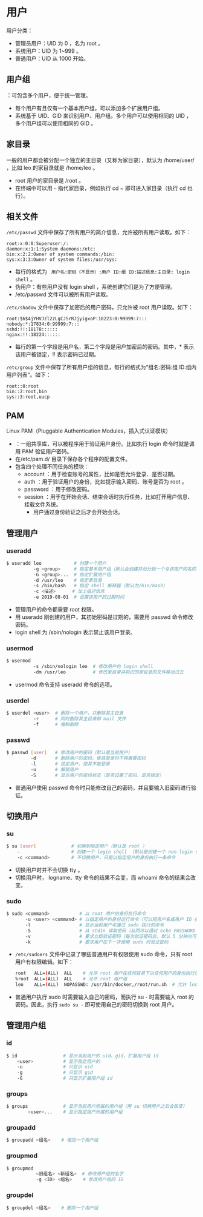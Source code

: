# 用户

用户分类：
- 管理员用户：UID 为 0 ，名为 root 。
- 系统用户：UID 为 1~999 。
- 普通用户：UID 从 1000 开始。

## 用户组

：可包含多个用户，便于统一管理。
- 每个用户有且仅有一个基本用户组，可以添加多个扩展用户组。
- 系统基于 UID、GID 来识别用户、用户组。多个用户可以使用相同的 UID ，多个用户组可以使用相同的 GID 。

## 家目录

一般的用户都会被分配一个独立的主目录（又称为家目录），默认为 /home/user/ ，比如 leo 的家目录就是 /home/leo 。
- root 用户的家目录是 /root 。
- 在终端中可以用 `~` 指代家目录，例如执行 cd ~ 即可进入家目录（执行 cd 也行）。

## 相关文件

`/etc/passwd` 文件中保存了所有用户的简介信息，允许被所有用户读取。如下：
```
root:x:0:0:Superuser:/:
daemon:x:1:1:System daemons:/etc:
bin:x:2:2:Owner of system commands:/bin:
sys:x:3:3:Owner of system files:/usr/sys:
```
- 每行的格式为 ` 用户名:密码（不显示）:用户 ID:组 ID:描述信息:主目录: login shell` 。
- 伪用户：有些用户没有 login shell ，系统创建它们是为了方便管理。
- /etc/passwd 文件可以被所有用户读取。

`/etc/shadow` 文件中保存了加密后的用户密码，只允许被 root 用户读取。如下：
```
root:$6$4jYHVJzl2zLgCJSrRJjyigxoP:18223:0:99999:7:::
nobody:*:17834:0:99999:7:::
sshd:!!:18178::::::
nginx:!!:18224::::::
```
- 每行的第一个字段是用户名，第二个字段是用户加密后的密码。其中，* 表示该用户被锁定，!! 表示密码已过期。

`/etc/group` 文件中保存了所有用户组的信息，每行的格式为“组名:密码:组 ID:组内用户列表”。如下：
```
root::0:root
bin::2:root,bin
sys::3:root,uucp
```

## PAM

Linux PAM（Pluggable Authentication Modules，插入式认证模块）
- ：一组共享库，可以被程序用于验证用户身份。比如执行 login 命令时就是调用 PAM 验证用户密码。
- 在/etc/pam.d/ 目录下保存各个程序的配置文件。
- 包含四个处理不同任务的模块：
  - account ：用于检查账号的属性，比如是否允许登录、是否过期。
  - auth ：用于验证用户的身份，比如提示输入密码、账号是否为 root 。
  - password ：用于修改密码。
  - session ：用于在开始会话、结束会话时执行任务，比如打开用户信息、挂载文件系统。
    - 用户通过身份验证之后才会开始会话。

## 管理用户

### useradd

```sh
$ useradd leo            # 创建一个用户
          -g <group>     # 指定基本用户组（默认会创建并划分到一个与该用户同名的基本用户组）
          -G <group>...  # 指定扩展用户组
          -d /usr/leo    # 指定家目录
          -s /bin/bash   # 指定 shell 解释器（默认为/bin/bash）
          -c <描述>      # 加上描述信息
          -e 2019-08-01  # 设置该用户的过期时间
```
- 管理用户的命令都需要 root 权限。
- 用 useradd 刚创建的用户，其初始密码是过期的，需要用 passwd 命令修改密码。
-  login shell 为 /sbin/nologin 表示禁止该用户登录。

### usermod

```sh
$ usermod
          -s /sbin/nologin leo  # 修改用户的 login shell
          -dm /usr/leo          # 修改家目录并将旧的家目录的文件移动过去
```
- usermod 命令支持 useradd 命令的选项。

### userdel

```sh
$ userdel <user>  # 删除一个用户，并删除其主目录
          -r      # 同时删除其主目录和 mail 文件
          -f      # 强制删除
```

### passwd

```sh
$ passwd [user]   # 修改用户的密码（默认是当前用户）
         -d       # 删除用户的密码，使其登录时不再需要密码
         -l       # 锁定用户，使其不能登录
         -u       # 解锁用户
         -S       # 显示用户的密码状态（是否设置了密码、是否锁定）
```
- 普通用户使用 passwd 命令时只能修改自己的密码，并且要输入旧密码进行验证。

## 切换用户

### su

```sh
$ su [user]             # 切换到指定用户（默认是 root ）
    -                   # 创建一个 login shell （默认是创建一个 non-login shell ）
    -c <command>        # 不切换用户，只是以指定用户的身份执行一条命令
```
- 切换用户时并不会切换 tty 。
- 切换用户时， logname、tty 命令的结果不会变，而 whoami 命令的结果会改变。

### sudo

```sh
$ sudo <command>           # 以 root 用户的身份执行命令
       -u <user> <command> # 以指定用户的身份运行命令（可以用用户名或用户 ID 指定）
       -l                  # 显示当前用户可通过 sudo 执行的命令
       -S                  # 从 stdin 读取密码（从而可以通过 echo PASSWORD | sudo -l 的格式输入密码）
       -v                  # 要求立即验证密码（每次验证密码后，默认 5 分钟内可免认证多次使用 sudo ）
       -k                  # 要求用户在下一次使用 sudo 时验证密码
```
- `/etc/sudoers` 文件中记录了哪些普通用户有权限使用 sudo 命令，只有 root 用户有权限编辑。如下：
  ```sh
  root   ALL=(ALL)  ALL    # 允许 root 用户在任何目录下以任何用户的身份执行任何命令
  %root  ALL=(ALL)  ALL    # 允许 root 用户组
  leo    ALL=(ALL)  NOPASSWD: /usr/bin/docker,/root/run.sh  # 允许 leo 用户不需要输入密码就执行规定的命令
  ```
- 普通用户执行 sudo 时需要输入自己的密码，而执行 su - 时需要输入 root 的密码。因此，执行 `sudo su -` 即可使用自己的密码切换到 root 用户。

## 管理用户组

### id

```sh
$ id                 # 显示当前用户的 uid、gid、扩展用户组 id
    <user>           # 显示指定用户的
    -u               # 只显示 uid
    -g               # 只显示 gid
    -G               # 只显示扩展用户组 id
```

### groups

```sh
$ groups             # 显示当前用户所属的用户组（用 su 切换用户之后会改变）
        <user>...    # 显示指定用户所属的用户组
```

### groupadd

```sh
$ groupadd <组名>    # 增加一个用户组
```

### groupmod

```sh
$ groupmod
           <旧组名> <新组名>  # 修改用户组的名字
           -g <ID> <组名>    # 修改用户组的 ID
```

### groupdel

```sh
$ groupdel <组名>    # 删除一个用户组
```
